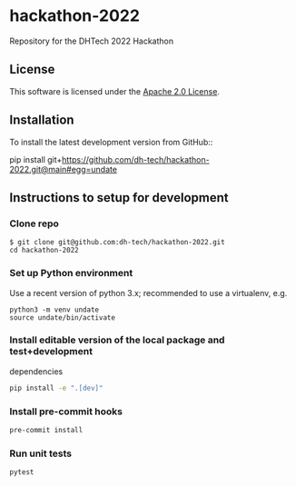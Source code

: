 # hackathon-2022

Repository for the DHTech 2022 Hackathon


## License

This software is licensed under the [Apache 2.0 License](LICENSE.md).

## Installation

To install the latest development version from GitHub::

   pip install git+https://github.com/dh-tech/hackathon-2022.git@main#egg=undate


## Instructions to setup for development

### Clone repo
```
$ git clone git@github.com:dh-tech/hackathon-2022.git
cd hackathon-2022
```

### Set up Python environment
Use a recent version of python 3.x; recommended to use a virtualenv, e.g.
```
python3 -m venv undate
source undate/bin/activate
```

### Install editable version of the local package and test+development
dependencies

```sh
pip install -e ".[dev]"
```

### Install pre-commit hooks
```sh
pre-commit install
```

### Run unit tests
```
pytest
```